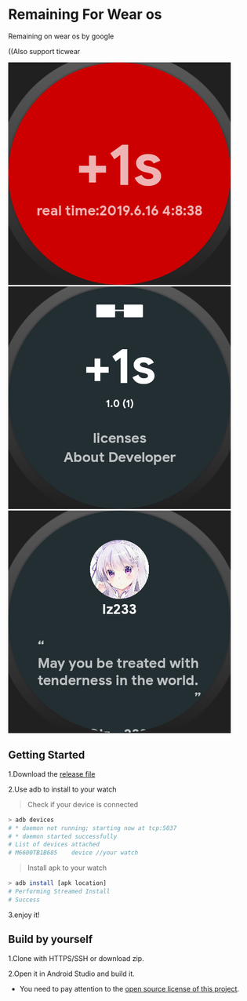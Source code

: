 # Remaining For Wear os
Remaining on wear os by google

((Also support ticwear

![](https://github.com/lz233/remaining_for_wear_os/blob/master/1.png)
![](https://github.com/lz233/remaining_for_wear_os/blob/master/2.png)
![](https://github.com/lz233/remaining_for_wear_os/blob/master/3.png)

## Getting Started
1.Download the [release file](https://github.com/lz233/remaining_for_wear_os/releases)

2.Use adb to install to your watch
>Check if your device is connected
```bash
> adb devices
# * daemon not running; starting now at tcp:5037
# * daemon started successfully
# List of devices attached
# M6600TB1B685    device //your watch
```
>Install apk to your watch
```bash
> adb install [apk location]
# Performing Streamed Install
# Success
```

3.enjoy it!
## Build by yourself
1.Clone with HTTPS/SSH or download zip.

2.Open it in Android Studio and build it.

* You need to pay attention to the [open source license of this project](https://github.com/lz233/remaining_for_wear_os/blob/master/LICENSE).
